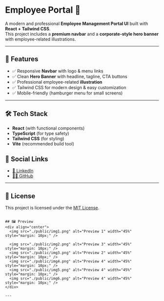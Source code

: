 # Employee Portal 🚀

A modern and professional **Employee Management Portal UI** built with **React + Tailwind CSS**.  
This project includes a **premium navbar** and a **corporate-style hero banner** with employee-related illustrations.  

---

## 📌 Features
- ✅ Responsive **Navbar** with logo & menu links  
- ✅ Clean **Hero Banner** with headline, tagline, CTA buttons  
- ✅ Professional employee-related **illustration**  
- ✅ Tailwind CSS for modern design & easy customization  
- ✅ Mobile-friendly (hamburger menu for small screens)  

---

## 🛠️ Tech Stack

- **React** (with functional components)
- **TypeScript** (for type safety)
- **Tailwind CSS** (for styling)
- **Vite** (recommended build tool)

## 🔗 Social Links

- [💼 LinkedIn](https://www.linkedin.com/in/nency-vadadoriya-3969052ba/)
- [👨‍💻 GitHub](https://github.com/nencyvadadoriya)

---

## 🪪 License

This project is licensed under the [MIT License](https://github.com/nencyvadadoriya/-License/blob/main/LICENSE).

```

## 🖼️ Preview
<div align="center">
  <img src="./public/img1.png" alt="Preview 1" width="45%" style="margin: 10px;" />
  
  <img src="./public/img2.png" alt="Preview 3" width="45%" style="margin: 10px;" />
  <img src="./public/img3.png" alt="Preview 2" width="45%" style="margin: 10px;" />
  <img src="./public/img4.png" alt="Preview 4" width="45%" style="margin: 10px;" />
  <img src="./public/img5.png" alt="Preview 4" width="45%" style="margin: 10px;" />
  <img src="./public/img6.png" alt="Preview 4" width="45%" style="margin: 10px;" />
</div>

---
